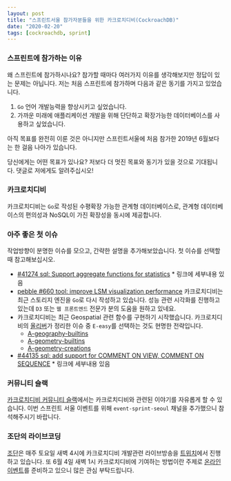 ```yaml
---
layout: post
title: "스프린트서울 참가자분들을 위한 카크로치디비(CockroachDB)"
date: "2020-02-20"
tags: [cockroachdb, sprint]
---
```


### 스프린트에 참가하는 이유

왜 스프린트에 참가하시나요? 참가할 때마다 여러가지 이유를 생각해보지만 정답이 있는 문제는 아닙니다. 저는 처음 스프린트에 참가하며 다음과 같은 동기를 가지고 있었습니다.

1. `Go` 언어 개발능력을 향상시키고 싶었습니다.
2. 가까운 미래에 애플리케이션 개발을 위해 단단하고 확장가능한 데이터베이스를 사용하고 싶었습니다.

아직 목표를 완전히 이룬 것은 아니지만 스프린트서울에 처음 참가한 2019년 6월보다는 한 걸음 나아가 있습니다.

당신에게는 어떤 목표가 있나요? 저보다 더 멋진 목표와 동기가 있을 것으로 기대됩니다. 댓글로 저에게도 알려주십시오!

### 카크로치디비

카크로치디비는 `Go`로 작성된 수평확장 가능한 관계형 데이터베이스로, 관계형 데이터베이스의 편의성과 NoSQL이 가진 확장성을 동시에 제공합니다.

### 아주 좋은 첫 이슈

작업방향이 분명한 이슈를 모으고, 간략한 설명을 추가해보았습니다. 첫 이슈를 선택할 때 참고해보십시오.

* [#41274 sql: Support aggregate functions for statistics](/cockroachdb-issue-41274-vgfi-sql-support-aggregate-functions-for-statistics) * 링크에 세부내용 있음
* [pebble #660 tool: improve LSM visualization performance](https://github.com/cockroachdb/pebble/issues/660) 카크로치디비는 최근 스토리지 엔진을 `Go`로 다시 작성하고 있습니다. 성능 관련 시각화를 진행하고 있는데 `D3` 또는 `웹 프론트엔드` 전문가 분의 도움을 원하고 있네요.
* 카크로치디비는 최근 Geospatial 관련 함수를 구현하기 시작했습니다. 카크로치디비의 [올리버](https://github.com/otan)가 정리한 이슈 중 `E-easy`를 선택하는 것도 현명한 전략입니다.
	* [A-geography-builtins](https://github.com/cockroachdb/cockroach/labels/A-geography-builtins)
	* [A-geometry-builtins](https://github.com/cockroachdb/cockroach/labels/A-geometry-builtins)
	* [A-geometry-creations](https://github.com/cockroachdb/cockroach/labels/A-geometry-creation-builtins)
* [#44135 sql: add support for COMMENT ON VIEW, COMMENT ON SEQUENCE](/cockroachdb-issue-44135-sql-add-support-for-comment) * 링크에 세부내용 있음

### 커뮤니티 슬랙

[카크로치디비 커뮤니티 슬랙](https://join.slack.com/t/cockroachdb/shared_invite/zt-aeziijg1-QVzpA6nZfunDOObCWYcvUw)에서는 카크로치디비와 관련된 이야기를 자유롭게 할 수 있습니다. 이번 스프린트 서울 이벤트를 위해 `event-sprint-seoul` 채널을 추가했으니 참석해주시기 바랍니다.

### 조단의 라이브코딩

[조단](https://mobile.twitter.com/JordanALewis)은 매주 토요일 새벽 4시에 카크로치디비 개발관련 라이브방송을 [트위치](https://www.twitch.tv/large__data__bank)에서 진행하고 있습니다. 또 6월 4일 새벽 1시 카크로치디비에 기여하는 방법이란 주제로 [온라인 이벤트](https://www.eventbrite.com/e/how-to-contribute-to-cockroachdb-tickets-105421279886)를 준비하고 있으니 많은 관심 부탁드립니다.
